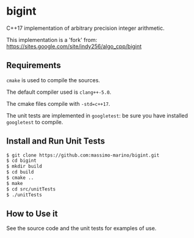 # bigint

C++17 implementation of arbitrary precision integer arithmetic.


This implementation is a 'fork' from:
https://sites.google.com/site/indy256/algo_cpp/bigint


## Requirements

`cmake` is used to compile the sources.

The default compiler used is `clang++-5.0`.

The cmake files compile with `-std=c++17`.

The unit tests are implemented in `googletest`: be sure you have installed `googletest` to compile.


## Install and Run Unit Tests

```bash
$ git clone https://github.com:massimo-marino/bigint.git
$ cd bigint
$ mkdir build
$ cd build
$ cmake ..
$ make
$ cd src/unitTests
$ ./unitTests
```


## How to Use it

See the source code and the unit tests for examples of use.
